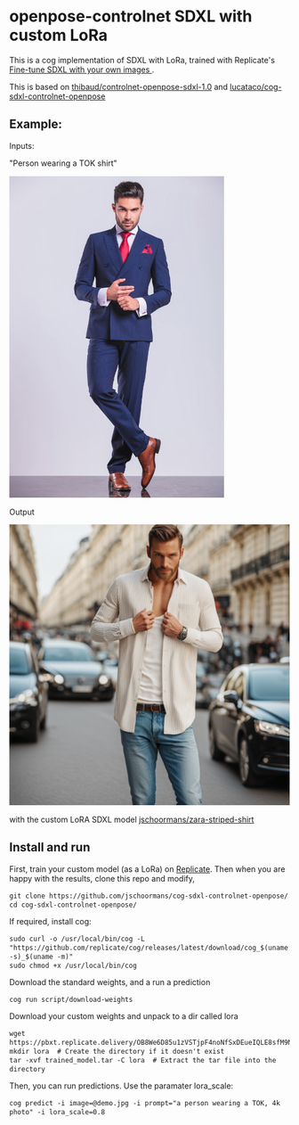 # openpose-controlnet SDXL with custom LoRa

This is a cog implementation of SDXL with LoRa, trained with Replicate's [Fine-tune SDXL with your own images
](https://replicate.com/blog/fine-tune-sdxl).

This is based on [thibaud/controlnet-openpose-sdxl-1.0](https://huggingface.co/thibaud/controlnet-openpose-sdxl-1.0) and [lucataco/cog-sdxl-controlnet-openpose](https://github.com/lucataco/cog-sdxl-controlnet-openpose)


## Example:

Inputs:

"Person wearing a TOK shirt"

![alt text](demo2.png)

Output

![alt text](example.png)

with the custom LoRA SDXL model [jschoormans/zara-striped-shirt](https://replicate.com/jschoormans/zara-striped-shirt/versions/28ec2be75b583952776c0947fac0cc3985b87c0c2b165f42711f03972ac3771a)


## Install and run

First, train your custom model (as a LoRa) on [Replicate](https://replicate.com/blog/fine-tune-sdxl). Then when you are happy with the results, clone this repo and modify,

    git clone https://github.com/jschoormans/cog-sdxl-controlnet-openpose/
    cd cog-sdxl-controlnet-openpose/

If required, install cog:

    sudo curl -o /usr/local/bin/cog -L "https://github.com/replicate/cog/releases/latest/download/cog_$(uname -s)_$(uname -m)"
    sudo chmod +x /usr/local/bin/cog


Download the standard weights, and a run a prediction

    cog run script/download-weights 

Download your custom weights and unpack to a dir called lora

    wget https://pbxt.replicate.delivery/OB8We6D85u1zVSTjpF4noNfSxDEueIQLE8sfM9NWoAY0pxIGB/trained_model.tar
    mkdir lora  # Create the directory if it doesn't exist
    tar -xvf trained_model.tar -C lora  # Extract the tar file into the directory

Then, you can run predictions. Use the paramater lora_scale: 

    cog predict -i image=@demo.jpg -i prompt="a person wearing a TOK, 4k photo" -i lora_scale=0.8


